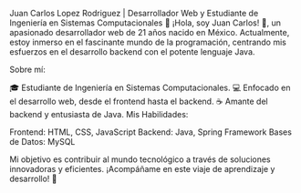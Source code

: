 Juan Carlos Lopez Rodriguez | Desarrollador Web y Estudiante de Ingeniería en Sistemas Computacionales 🚀
¡Hola, soy Juan Carlos! 👋, un apasionado desarrollador web de 21 años nacido en México. Actualmente, estoy inmerso en el fascinante mundo de la programación, centrando mis esfuerzos en el desarrollo backend con el potente lenguaje Java.

Sobre mí:

🎓 Estudiante de Ingeniería en Sistemas Computacionales.
💻 Enfocado en el desarrollo web, desde el frontend hasta el backend.
☕ Amante del backend y entusiasta de Java.
Mis Habilidades:

Frontend: HTML, CSS, JavaScript
Backend: Java, Spring Framework
Bases de Datos: MySQL

Mi objetivo es contribuir al mundo tecnológico a través de soluciones innovadoras y eficientes. ¡Acompáñame en este viaje de aprendizaje y desarrollo! 🚀

